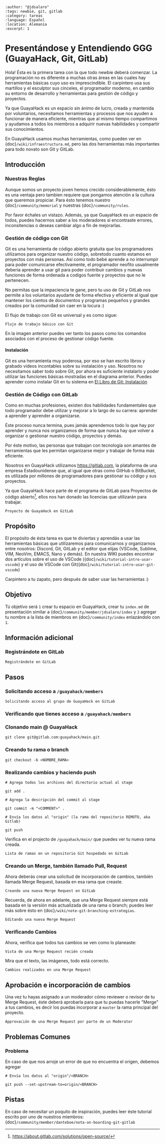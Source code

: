 ```{post} 2023-07-18
:author: "@jdsalaro"
:tags: newbie, git, gitlab
:category: tareas
:language: Español
:location: Alemania
:excerpt: 1
```

# Presentándose y Entendiendo GGG (GuayaHack, Git, GitLab)

Hola! Ésta es la primera tarea con la que todo newbie deberá comenzar. La programación no es diferente a muchas otras áreas en las cuales hay herramientas básicas cuyo uso es imprescindible. El carpintero usa sus martillos y el esculptor sus cinceles, el programador moderno, en cambio su entorno de desarrollo y herramientas para gestión de código y proyectos. 

Ya que GuayaHack es un espacio sin ánimo de lucro, creada y mantenida por voluntarios, necesitamos herramientas y procesos que nos ayuden a funcionar de manera eficiente, mientras que al mismo tiempo compartimos y ayudamos a todos los miembros a adquirir nuevas habilidades y compartir sus conocimientos.

En GuayaHack usamos muchas herramientas, como pueden ver en {doc}`/wiki/infraestructura.md`, pero las dos herramientas más importantes para todo novato son Git y GitLab.

## Introducción

### Nuestras Reglas

Aunque somos un proyecto joven hemos crecido considerablemente, ésto es una ventaja pero tambien requiere que pongamos atención a la cultura que queremos propiciar. Para ésto tenemos nuestro {doc}`/community/memorial` y nuestras {doc}`/community/rules`.  

Por favor échales un vistazo. Además, ya que GuayaHack es un espacio de todos, puedes hacernos saber a los moderadores si encontraste errores, inconsitencias o deseas cambiar algo a fin de mejorarlas.

### Gestión de código con Git 

Git es una herramienta de código abierto gratuita que los programadores utilizamos para organizar nuestro código, sobretodo cuanto estamos en proyectos con más personas. Así como todo bebé aprende a no interrumpir para poder comunicarse efectivamente, el programador neofito usualmente debería aprender a usar git para poder contribuir cambios y nuevas funciones  de forma ordenada a codigos fuente y proyectos que no le pertenecen. 

No permitas que la impaciencia te gane, pero tu uso de Git y GitLab nos permite a los voluntarios ayudarte de forma efectiva y eficiente al igual que mantener los cientos de documentos y programas pequeños y grandes creados por la comunidad sin caer en la locura :)

El flujo de trabajo con Git es universal y es como sigue:

```{figure} on-boarding-git-gitlab.md-data/git-basic-workflow.png
Flujo de trabajo básico con Git
```

En la imagen anterior puedes ver tanto los pasos como los comandos asociados con el proceso de gestionar código fuente.

#### Instalación

Git es una herramienta muy poderosa, por eso se han escrito libros y grabado videos incontables sobre su instalación y uso. Nosotros no necesitamos saber todo sobre Git, por ahora es suficiente instalarlo y poder utilizar las funciones básicas mostradas en el diagrama anterior. Puedes aprender como instalar Git en tu sistema en [El Libro de Git: Instalación](https://git-scm.com/book/es/v2/Inicio---Sobre-el-Control-de-Versiones-Instalaci%C3%B3n-de-Git) 

### Gestión de Código con GitLab

Como en muchas profesiones, existen dos habilidades fundamentales que todo programador debe utilizar y mejorar a lo largo de su carrera: aprender a aprender y aprender a organizarse. 

Éste proceso nunca termina, pues jamás aprendemos todo lo que hay por aprender y nunca nos organizamos de forma que nunca hay que volver a organizar o gestionar nuestro código, proyectos y demás.

Por éste motivo, las personas que trabajan con tecnología son amantes de herramientas que les permitan organizarse mejor y trabajar de forma más eficiente. 

Nosotros en GuayaHack utilizamos https://gitlab.com, la plataforma de una empresa Estadounidense que, al igual que otras como GitHub o BitBucket, es utilizada por millones de programadores para gestionar su código y sus proyectos. 

Ya que GuayaHack hace parte de el programa de GitLab para Proyectos de código abierto[^GITLABOPENSOURCE], ellos nos han donado las licencias que utilizarán para trabajar.

[^GITLABOPENSOURCE]:https://about.gitlab.com/solutions/open-source/

```{figure} on-boarding-git-gitlab.md-data/gitlab-project.png
Proyecto de GuayaHack en GitLab
```

## Propósito

El propósito de ésta tarea es que te diviertas y aprendás a usar las herramientas básicas que utilizaremos para comunicarnos y organizarnos entre nosotros: Discord, Git, GitLab y el editor que elijas (VSCode, Sublime, VIM, NeoVim, EMACS, Nano y demás). En nuestra WIKI puedes encontrar dos artículos sobre el uso de VSCode ({doc}`/wiki/tutorial-intro-usar-vscode`) y el uso de VSCode con Git({doc}`/wiki/tutorial-intro-usar-git-vscode`) 

Carpintero a tu zapato, pero después de saber usar las herramientas :)

## Objetivo

Tú objetivo será `1` crear tu espacio en GuayaHack, crear tu `index.md` de presentación similar a {doc}`/community/member/jdsalaro/index` y `2` agregar tu nombre a la lista de miembros en {doc}`/community/index` enlazándolo con `1`. 

## Información adicional 

### Registrándote en GitLab


```{figure} on-boarding-git-gitlab.md-data/gitlab-registration.png
Registrándote en GitLab
```


## Pasos

### Solicitando acceso a `/guayahack/members`

```{figure} on-boarding-git-gitlab.md-data/gitlab-project.png
Solicitando acceso al grupo de GuayaHack en GitLab
```


### Verificando que tienes acceso a `/guayahack/members`

### Clonando main @ GuayaHack

```
git clone git@gitlab.com:guayahack/main.git
```

### Creando tu rama o branch

```
git checkout -b <NOMBRE_RAMA>
```


### Realizando cambios y haciendo push

```
# Agrega todos los archivos del directorio actual al stage 

git add . 

# Agrega la descripción del commit al stage

git commit -m "<COMMENT>" .

# Envía los datos al "origin" (la rama del repositorio REMOTO, aka Gitlab)

git push 
```

Verifica en el projecto de `/guayahack/main/` que puedes ver tu nueva rama creada.

```{figure} on-boarding-git-gitlab.md-data/gitlab-project-branches.png
Lista de ramas en un repositorio Git hospedado en GitLab
```

### Creando un Merge, también llamado Pull, Request

Ahora deberás crear una solicitud de incorporación de cambios, también llamada Merge Request, basada en esa rama que creaste.

```{figure} on-boarding-git-gitlab.md-data/gitlab-project-branches-new-mr.png
Creando una nueva Merge Request en GitLab
```

Recuerda, de ahora en adelante, que una Merge Request siempre está basada en la versión más actualizada de una rama o branch; puedes leer más sobre ésto en {doc}`/wiki/note-git-branching-estrategias`.


```{figure} on-boarding-git-gitlab.md-data/gitlab-branch-new-merge-request.png
Editando una nueva Merge Request
```


### Verificando Cambios

Ahora, verifica que todos tus cambios se ven como lo planeaste:

```{figure} on-boarding-git-gitlab.md-data/gitlab-mr-view.png
Vista de una Merge Request recién creada
```

Mira que el texto, las imágenes, todo está correcto.

```{figure} on-boarding-git-gitlab.md-data/gitlab-mr-changes.png
Cambios realizados en una Merge Request
```

## Aprobación e incorporación de cambios

Una vez tu hayas asignado a un moderador cómo reviewer o revisor de tu Merge Request, éste deberá aprobarla para que tu puedas hacerle "Merge" a tus cambios, es decir los puedas incorporar a `master` la rama principal del proyecto.


```{figure} on-boarding-git-gitlab.md-data/gitlab-mr-approval.png
Approvación de una Merge Request por parte de un Moderator
```



## Problemas Comunes

### Problema

En caso de que nos arroje un error de que no encuentra el origen, debemos agregar 

```
# Envía los datos al "origin"/<BRANCH> 

git push --set-upstream-to=origin/<BRANCH> 
```

## Pistas

En caso de necesitar un poquito de inspiración, puedes leer éste tutorial escrito por uno de nuestros miembros: {doc}`/community/member/danteboe/nota-on-boarding-git-gitlab`

